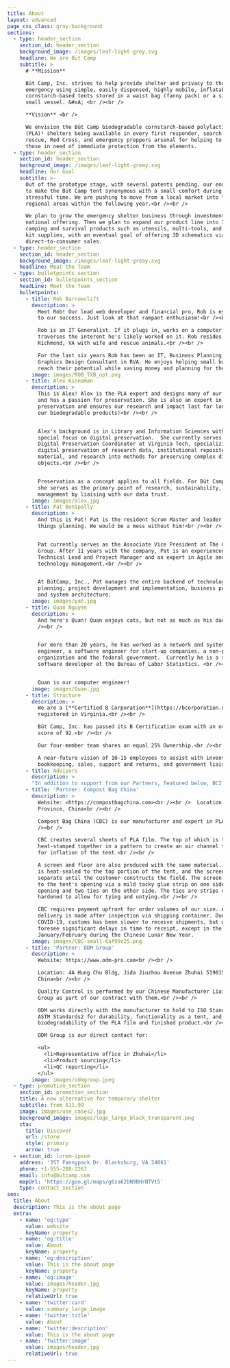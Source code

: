 ```yaml
---
title: About
layout: advanced
page_css_class: gray-background
sections:
  - type: header_section
    section_id: header_section
    background_image: /images/leaf-light-grey.svg
    headline: We are Büt Camp
    subtitle: >
      # **Mission**

      Büt Camp, Inc. strives to help provide shelter and privacy to those in any
      emergency using simple, easily dispensed, highly mobile, inflatable
      cornstarch-based tents stored in a waist bag (fanny pack) or a similar
      small vessel. &#xA; <br /><br /> 

      **Vision** <br />

      We envision the Büt Camp biodegradable cornstarch-based polylactic acid
      (PLA)¹ shelters being available in every first responder, search and
      rescue, Red Cross, and emergency preppers arsenal for helping to treat
      those in need of immediate protection from the elements.
  - type: header_section
    section_id: header_section
    background_image: /images/leaf-light-greay.svg
    headline: Our Goal
    subtitle: >-
      Out of the prototype stage, with several patents pending, our end goal is
      to make the Büt Camp tent synonymous with a small comfort during a
      stressful time. We are pushing to move from a local market into larger
      regional areas within the following year.<br /><br />

      We plan to grow the emergency shelter business through investment into a
      national offering. Then we plan to expand our product line into 3D printed
      camping and survival products such as utensils, multi-tools, and first aid
      kit supplies, with an eventual goal of offering 3D schematics via
      direct-to-consumer sales.
  - type: header_section
    section_id: header_section
    background_image: /images/leaf-light-greay.svg
    headline: Meat the Team
  - type: bulletpoints_section
    section_id: bulletpoints_section
    headLine: Meet the Team
    bulletpoints:
      - title: Rob Barrowclift
        description: >
          Meet Rob! Our lead web developer and financial pro, Rob is essential
          to our success. Just look at that rampant enthusiasm!<br /><br />

          Rob is an IT Generalist. If it plugs in, works on a computer, or
          traverses the interent he's likely worked on it. Rob resides in
          Richmond, VA with wife and rescue animals.<br /><br />

          For the last six years Rob has been an IT, Business Planning, and
          Graphics Design Consultant in RVA. He enjoys helping small businesses
          reach their potential while saving money and planning for the future.
        image: images/ROB_TXB_opt.png
      - title: Alex Kinnaman
        description: >
          This is Alex! Alex is the PLA expert and designs many of our products
          and has a passion for preservation. She is also an expert in digital
          preservation and ensures our research and impact last far longer than
          our biodegradable products!<br /><br />


          Alex's background is in Library and Information Sciences with a
          special focus on digital preservation.  She currently serves as the
          Digital Preservation Coordinator at Virginia Tech, specializing in the
          digital preservation of research data, institutional repository
          material, and research into methods for preserving complex digital
          objects.<br /><br />


          Preservation as a concept applies to all fields. For Büt Camp, Inc.,
          she serves as the primary point of research, sustainability, and data
          management by liaising with our data trust.
        image: images/alex.jpg
      - title: Pat Bonipally
        description: >
          And this is Pat! Pat is the resident Scrum Master and leader of all
          things planning. We would be a mess without him!<br /><br />


          Pat currently serves as the Associate Vice President at The Carlyle
          Group. After 11 years with the company, Pat is an experienced
          Technical Lead and Project Manager and an expert in Agile and
          technology management.<br /><br />


          At BütCamp, Inc., Pat manages the entire backend of technology
          planning, project development and implementation, business processes,
          and system architecture. 
        image: images/pat.jpg
      - title: Quan Nguyen
        description: >
          And here's Quan! Quan enjoys cats, but not as much as his daughter.<br
          /><br />


          For more than 20 years, he has worked as a network and system
          engineer, a software engineer for start-up companies, a non-profit
          organization and the federal government.  Currently he is a senior
          software developer at the Bureau of Labor Statistics. <br /><br />


          Quan is our computer engineer!
        image: images/Quan.jpg
      - title: Structure
        description: >
          We are a [**Certified B Corporation**](https://bcorporation.net)
          registered in Virginia.<br /><br />

          Büt Camp, Inc. has passed its B Certification exam with an overall
          score of 92.<br /><br />

          Our four-member team shares an equal 25% Ownership.<br /><br />

          A near-future vision of 10-15 employees to assist with inventory,
          bookkeeping, sales, support and returns, and government liaison.
      - title: Advisors
        description: >
        "In addition to support from our Partners, featured below, BCI currently enlists two advisors. <br /><br />**Advisor Shakira Ross, E-Commerce Customer Success, and Digital Advertising ** Shakira joined our small group of advisors. She is an independent, highly motivated professional with a proven track record. She assists with E-Commerce Marketing strategies to advise us on cost-effective social media partnerships, and to help enlist celebrity product influencers. She is currently on the boards of many successful startups such as Pinterest and Twitter. <br /><br />**Advisor Tony Pearson, Fundraising ** <br /><br />Tony has been advising the But Camp team in establishing connections with venture capitalists, private high net worth investors in our company to raise funds for the company's growth, and to build additional capabilities in distribution logistics.<br /><br />In the future, we envision having a full advisory board to increase our partnerships with government entities, corporations, and international groups."
      - title: 'Partner: Compost Bag China'
        description: >
          Website: <https://compostbagchina.com><br /><br />  Location: Shandong
          Province, China<br /><br />

          Compost Bag China (CBC) is our manufacturer and expert in PLA film.<br
          /><br />

          CBC creates several sheets of PLA film. The top of which is two sheets
          heat-stamped together in a pattern to create an air channel to allow
          for inflation of the tent.<br /><br />

          A screen and floor are also produced with the same material. The floor
          is heat-sealed to the top portion of the tent, and the screen is kept
          separate until the customer constructs the field. The screen adheres
          to the tent's opening via a mild tacky glue strip on one side of the
          opening and two ties on the other side. The ties are strips of PLA
          hardened to allow for tying and untying.<br /><br />

          CBC requires payment upfront for order volumes of our size. And
          delivery is made after inspection via shipping container. Due to
          COVID-19, customs has been slower to receive shipments, but we don’t
          foresee significant delays in time to receipt, except in the months of
          January/February during the Chinese Lunar New Year.
        image: images/CBC-small-6af99c25.png
      - title: 'Partner: ODM Group'
        description: >
          Website: https://www.odm-pro.com<br /><br />

          Location: 4A Hung Chu Bldg, Jida Jiuzhou Avenue Zhuhai 519015,
          China<br /><br />

          Quality Control is performed by our Chinese Manufacturer Liaison ODM
          Group as part of our contract with them.<br /><br />

          ODM works directly with the manufacturer to hold to ISO Standards1 and
          ASTM Standards2 for durability, functionality as a tent, and
          biodegradability of the PLA film and finished product.<br /><br />

          ODM Group is our direct contact for:

          <ul>
            <li>Representative office in Zhuhai</li>
            <li>Product sourcing</li>
            <li>QC reporting</li>
          </ul>
        image: images/odmgroup.jpeg
  - type: promotion_section
    section_id: promotion_section
    title: A new alternative for temporary shelter
    subtitle: from $11.99
    image: images/use_cases2.jpg
    background_image: images/logo_large_black_transparent.png
    cta:
      title: Discover
      url: /store
      style: primary
      arrow: true
  - section_id: lorem-ipsum
    address: '357 Fannypack Dr. Blacksburg, VA 24061'
    phone: +1-555-288-2267
    email: info@bütcamp.com
    mapUrl: 'https://goo.gl/maps/g6za62bN9BHrNTVt5'
    type: contact_section
seo:
  title: About
  description: This is the about page
  extra:
    - name: 'og:type'
      value: website
      keyName: property
    - name: 'og:title'
      value: About
      keyName: property
    - name: 'og:description'
      value: This is the about page
      keyName: property
    - name: 'og:image'
      value: images/header.jpg
      keyName: property
      relativeUrl: true
    - name: 'twitter:card'
      value: summary_large_image
    - name: 'twitter:title'
      value: About
    - name: 'twitter:description'
      value: This is the about page
    - name: 'twitter:image'
      value: images/header.jpg
      relativeUrl: true
---
```

